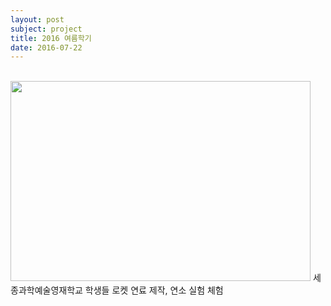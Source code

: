 ```yaml
---
layout: post
subject: project
title: 2016 여름학기
date: 2016-07-22
---
```

<br/>
<img src="https://github.com/hsb6350/hanaro.github.io/blob/master/assets/acts/2016summerhigh.jpg?raw=true" width="480" height="320" />
세종과학예술영재학교 학생들 로켓 연료 제작, 연소 실험 체험

